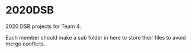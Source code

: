 # 2020DSB
2020 DSB projects for Team 4. 

Each member should make a sub folder in here to store their files to avoid merge conflicts. 

